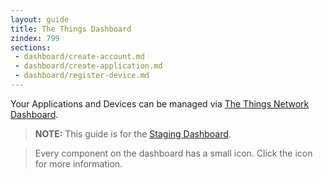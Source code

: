 ```yaml
---
layout: guide
title: The Things Dashboard
zindex: 799
sections:
 - dashboard/create-account.md
 - dashboard/create-application.md
 - dashboard/register-device.md
---
```

Your Applications and Devices can be managed via [The Things Network Dashboard](https://staging.thethingsnetwork.org).

> **NOTE:** This guide is for the [Staging Dashboard](https://staging.thethingsnetwork.org).

> Every component on the dashboard has a small <i class="fa fa-question-circle"></i> icon. Click the icon for more information.